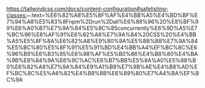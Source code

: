 <https://tailwindcss.com/docs/content-configuration#safelisting-classes:>~:text=%E6%82%A8%E5%8F%AF%E4%BB%A5%E4%BD%BF%E7%94%A8%E5%83%8Fnpm%2Drun%2Dall%E6%88%96%20%E8%BF%99%E6%A0%B7%E7%9A%84%E5%8C%85concurrently%E6%9D%A5%E7%BC%96%E8%AF%91%E6%82%A8%E7%9A%84%20CSS%20%E4%BB%A5%E5%8F%8A%E6%82%A8%E9%80%9A%E5%B8%B8%E7%9A%84%E5%BC%80%E5%8F%91%E5%91%BD%E4%BB%A4%EF%BC%8C%E6%96%B9%E6%B3%95%E6%98%AF%E5%B0%86%E4%B8%80%E4%BA%9B%E8%84%9A%E6%9C%AC%E6%B7%BB%E5%8A%A0%E5%88%B0%E6%82%A8%E7%9A%84%E9%A1%B9%E7%9B%AE%E4%B8%AD%EF%BC%8C%E5%A6%82%E4%B8%8B%E6%89%80%E7%A4%BA%EF%BC%9A
